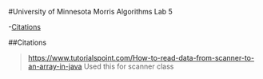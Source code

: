 #University of Minnesota Morris Algorithms Lab 5

-[Citations](#citations)

##Citations
> https://www.tutorialspoint.com/How-to-read-data-from-scanner-to-an-array-in-java
Used this for scanner class

